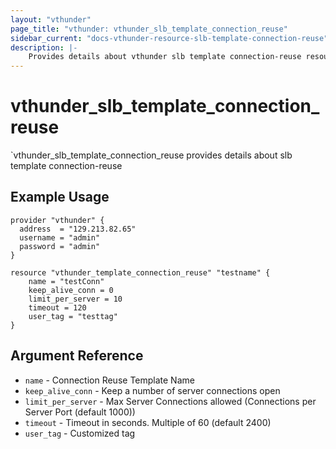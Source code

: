 ```yaml
---
layout: "vthunder"
page_title: "vthunder: vthunder_slb_template_connection_reuse"
sidebar_current: "docs-vthunder-resource-slb-template-connection-reuse"
description: |-
    Provides details about vthunder slb template connection-reuse resource for A10
---
```


# vthunder\_slb\_template\_connection\_reuse

`vthunder_slb_template_connection_reuse provides details about slb template connection-reuse
## Example Usage


```hcl
provider "vthunder" {
  address  = "129.213.82.65"
  username = "admin"
  password = "admin"
}

resource "vthunder_template_connection_reuse" "testname" {
	name = "testConn"
	keep_alive_conn = 0
	limit_per_server = 10
	timeout = 120
	user_tag = "testtag"
}
```

## Argument Reference

* `name` - Connection Reuse Template Name
* `keep_alive_conn` - Keep a number of server connections open
* `limit_per_server` - Max Server Connections allowed (Connections per Server Port (default 1000))
* `timeout` - Timeout in seconds. Multiple of 60 (default 2400)
* `user_tag` - Customized tag

